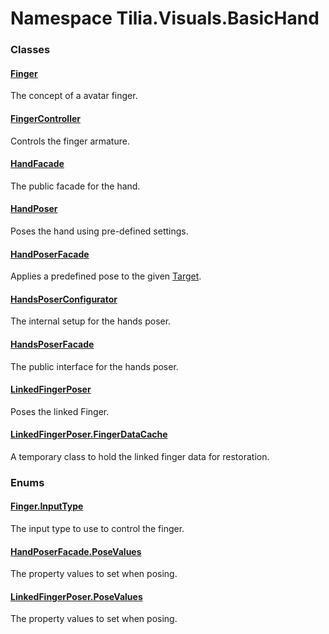 # Namespace Tilia.Visuals.BasicHand

### Classes

#### [Finger]

The concept of a avatar finger.

#### [FingerController]

Controls the finger armature.

#### [HandFacade]

The public facade for the hand.

#### [HandPoser]

Poses the hand using pre-defined settings.

#### [HandPoserFacade]

Applies a predefined pose to the given [Target].

#### [HandsPoserConfigurator]

The internal setup for the hands poser.

#### [HandsPoserFacade]

The public interface for the hands poser.

#### [LinkedFingerPoser]

Poses the linked Finger.

#### [LinkedFingerPoser.FingerDataCache]

A temporary class to hold the linked finger data for restoration.

### Enums

#### [Finger.InputType]

The input type to use to control the finger.

#### [HandPoserFacade.PoseValues]

The property values to set when posing.

#### [LinkedFingerPoser.PoseValues]

The property values to set when posing.

[Finger]: Finger.md
[FingerController]: FingerController.md
[HandFacade]: HandFacade.md
[HandPoser]: HandPoser.md
[HandPoserFacade]: HandPoserFacade.md
[Target]: HandPoserFacade.md#Tilia_Visuals_BasicHand_HandPoserFacade_Target
[HandsPoserConfigurator]: HandsPoserConfigurator.md
[HandsPoserFacade]: HandsPoserFacade.md
[LinkedFingerPoser]: LinkedFingerPoser.md
[LinkedFingerPoser.FingerDataCache]: LinkedFingerPoser.FingerDataCache.md
[Finger.InputType]: Finger.InputType.md
[HandPoserFacade.PoseValues]: HandPoserFacade.PoseValues.md
[LinkedFingerPoser.PoseValues]: LinkedFingerPoser.PoseValues.md
